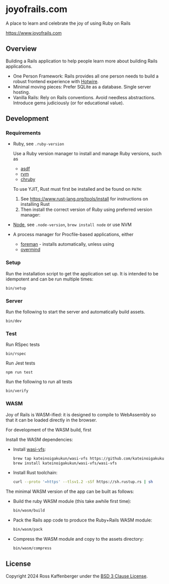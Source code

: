 # joyofrails.com

A place to learn and celebrate the joy of using Ruby on Rails

https://www.joyofrails.com

## Overview

Building a Rails application to help people learn more about building Rails applications.

- One Person Framework: Rails provides all one person needs to build a robust frontend experience with [Hotwire](https://hotwired.dev/).
- Minimal moving pieces: Prefer SQLite as a database. Single server hosting.
- Vanilla Rails: Rely on Rails conventions. Avoid needless abstractions. Introduce gems judiciously (or for educational value).

## Development

### Requirements

- Ruby, see `.ruby-version`

  Use a Ruby version manager to install and manage Ruby versions, such as

  - [asdf](https://asdf-vm.com/)
  - [rvm](https://rvm.io/)
  - [chruby](https://github.com/postmodern/chruby)

  To use YJIT, Rust must first be installed and be found on `PATH`:

  1. See https://www.rust-lang.org/tools/install for instructions on installing Rust
  2. Then install the correct version of Ruby using preferred version manager:

- [Node](https://nodejs.org/en/), see `.node-version`, `brew install node` or use NVM
- A process manager for Procfile-based applications, either

  - [foreman](https://github.com/ddollar/foreman) - installs automatically, unless using
  - [overmind](https://github.com/DarthSim/overmind)

### Setup

Run the installation script to get the application set up. It is intended to be idempotent and can be run multiple times:

```
bin/setup
```

### Server

Run the following to start the server and automatically build assets.

```
bin/dev
```

### Test

Run RSpec tests

```
bin/rspec
```

Run Jest tests

```
npm run test
```

Run the following to run all tests

```
bin/verify
```

### WASM

Joy of Rails is WASM-ified: it is designed to compile to WebAssembly so that it can be loaded directly in the browser.

For development of the WASM build, first

Install the WASM dependencies:

- Install [wasi-vfs](https://github.com/kateinoigakukun/wasi-vfs):

  ```sh
  brew tap kateinoigakukun/wasi-vfs https://github.com/kateinoigakukun/wasi-vfs.git
  brew install kateinoigakukun/wasi-vfs/wasi-vfs
  ```

- Install Rust toolchain:

  ```sh
  curl --proto '=https' --tlsv1.2 -sSf https://sh.rustup.rs | sh
  ```

The minimal WASM version of the app can be built as follows:

- Build the ruby WASM module (this take awhile first time):

  ```sh
  bin/wasm/build
  ```

- Pack the Rails app code to produce the Ruby+Rails WASM module:

  ```sh
  bin/wasm/pack
  ```

- Compress the WASM module and copy to the assets directory:

  ```sh
  bin/wasm/compress
  ```

## License

Copyright 2024 Ross Kaffenberger under the [BSD 3 Clause License](https://opensource.org/license/bsd-3-clause).
